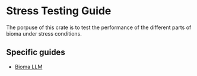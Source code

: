 # Stress Testing Guide  

The porpuse of this crate is to test the performance of the different parts of bioma under stress conditions.  

## Specific guides  

- [Bioma LLM](docs/bioma_llm.md)  
